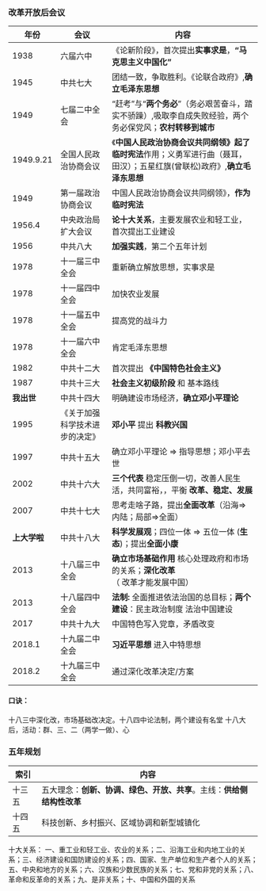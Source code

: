 ### 改革开放后会议

年份|会议|内容
|-|-|-|
1938|六届六中|《论新阶段》，首次提出**实事求是**，**“马克思主义中国化”**
1945|中共七大|团结一致，争取胜利。《论联合政府》,**确立毛泽东思想**
1949|七届二中全会|“赶考”与“**两个务必**”（务必艰苦奋斗，踏实不骄躁）,吸取李自成失败经验，两个务必保党风；**农村转移到城市**
1949.9.21|全国人民政治协商会议|《**中国人民政治协商会议共同纲领》**起了**临时宪法**作用；义勇军进行曲（聂耳，田汉）；五星红旗(曾联松)政府》,**确立毛泽东思想**
1949|第一届政治协商会议|中国人民政治协商会议共同纲领》，**作为临时宪法**
1956.4|中央政治局扩大会议|**论十大关系**，主要发展农业和轻工业，首次提出工业建设
1956|中共八大|**加强实践**，第二个五年计划
1978|十一届三中全会|重新确立解放思想，实事求是
1978|十一届四中全会|加快农业发展
1978|十一届五中全会|提高党的战斗力
1978|十一届六中全会|肯定毛泽东思想
1982|中共十二大|首次提出 **《中国特色社会主义》**
1987|中共十三大| **社会主义初级阶段** 和 基本路线
__我出世__|中共十四大|明确建设市场经济，**确立邓小平理论**
1995|《关于加强科学技术进步的决定》|**邓小平** 提出 **科教兴国** 
1997|中共十五大|确立邓小平理论 => 指导思想；邓小平去世
2002|中共十六大|**三个代表** 稳定压倒一切，改善人民生活，共同富裕，，平衡 **改革、稳定、发展**
2007|中共十七大|思考走啥子路，提出**全面改革**（沿海=>内陆；局部=>全面）
__上大学啦__|中共十八大|**科学发展观**；四位一体 => 五位一体 (__生态__)；提出**全面小康**
2013|十八届三中全会|__确立市场基础作用__ 核心处理政府和市场的关系；__深化改革__（ 改革才能发展中国）
2013|十八届四中全会| __法制:__ 全面推进依法治国的总目标；**两个建设**：民主政治制度 法治中国建设
2017|中共十九大|中国特色写入党章，矛盾改变
2018.1|十九届二中全会| __习近平思想__ 进入中特思想
2018.2|十九届三中全会|通过深化改革决定/方案

#### 口诀：
十八三中深化改，市场基础改决定。十八四中论法制，两个建设有名堂
十八大后，活动：群、三、二（两学一做）、心

### 五年规划

索引|内容
|-|-|
十三五| 五大理念：**创新、协调、绿色、开放、共享**。主线：**供给侧结构性改革**
十四五| 科技创新、乡村振兴、区域协调和新型城镇化

十大关系：
一、重工业和轻工业、农业的关系；二、沿海工业和内地工业的关系；三、经济建设和国防建设的关系；四、国家、生产单位和生产者个人的关系；五、中央和地方的关系；六、汉族和少数民族的关系；七、党和非党的关系；八、革命和反革命的关系；九、是非关系；十、中国和外国的关系
